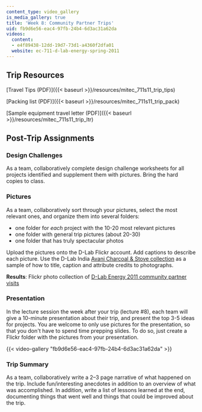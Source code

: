 ```yaml
---
content_type: video_gallery
is_media_gallery: true
title: 'Week 8: Community Partner Trips'
uid: fb9d6e56-eac4-97fb-24b4-6d3ac31a62da
videos:
  content:
  - e4f89438-12dd-19d7-73d1-a4360f2dfa01
  website: ec-711-d-lab-energy-spring-2011
---
```


Trip Resources
--------------

[Travel Tips (PDF)]({{< baseurl >}}/resources/mitec_711s11_trip_tips)

[Packing list (PDF)]({{< baseurl >}}/resources/mitec_711s11_trip_pack)

[Sample equipment travel letter (PDF)]({{< baseurl >}}/resources/mitec_711s11_trip_ltr)

Post-Trip Assignments
---------------------

### Design Challenges

As a team, collaboratively complete design challenge worksheets for all projects identified and supplement them with pictures. Bring the hard copies to class.

### Pictures

As a team, collaboratively sort through your pictures, select the most relevant ones, and organize them into several folders:

*   one folder for _each_ project with the 10-20 most relevant pictures
*   one folder with general trip pictures (about 20-30)
*   one folder that has truly spectacular photos

Upload the pictures onto the D-Lab Flickr account. Add captions to describe each picture. Use the D-Lab India [Avani Charcoal & Stove collection](http://www.flickr.com/photos/d-lab/sets/72157623182601149/) as a sample of how to title, caption and attribute credits to photographs.

**Results**: Flickr photo collection of [D-Lab Energy 2011 community partner visits](http://www.flickr.com/photos/d-lab/collections/72157623356103471/)

### Presentation

In the lecture session the week after your trip (lecture #8), each team will give a 10-minute presentation about their trip, and present the top 3-5 ideas for projects. You are welcome to only use pictures for the presentation, so that you don't have to spend time prepping slides. To do so, just create a Flickr folder with the pictures from your presentation.

{{< video-gallery "fb9d6e56-eac4-97fb-24b4-6d3ac31a62da" >}}


### Trip Summary

As a team, collaboratively write a 2–3 page narrative of what happened on the trip. Include fun/interesting anecdotes in addition to an overview of what was accomplished. In addition, write a list of lessons learned at the end, documenting things that went well and things that could be improved about the trip.